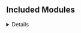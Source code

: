 ## Included Modules
<details><summary>Details</summary>

- **AndroidJNI Module**
- **Animation Module**
   - Animator
   - AnimatorController
   - AnimatorOverrideController
- **Audio Module**
   - AudioBehaviour
     - Assets/Scenes/SampleScene.unity
   - AudioClip
   - AudioListener
     - Assets/Scenes/SampleScene.unity
</details>

